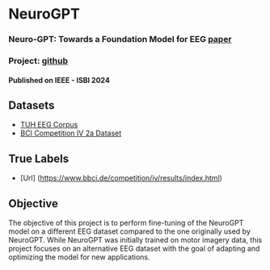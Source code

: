 # NeuroGPT
### Neuro-GPT: Towards a Foundation Model for EEG  [paper](https://arxiv.org/abs/2311.03764)
### Project: [github](https://github.com/wenhui0206/NeuroGPT/tree/main)

#### Published on IEEE - ISBI 2024

## Datasets
- [TUH EEG Corpus](https://isip.piconepress.com/projects/tuh_eeg/html/downloads.shtml#c_tueg)
- [BCI Competition IV 2a Dataset](https://www.bbci.de/competition/iv/#datasets)
## True Labels
- [Url] (https://www.bbci.de/competition/iv/results/index.html)


## Objective
The objective of this project is to perform fine-tuning of the NeuroGPT model on a different EEG dataset compared to the one originally used by NeuroGPT. While NeuroGPT was initially trained on motor imagery data, this project focuses on an alternative EEG dataset with the goal of adapting and optimizing the model for new applications.